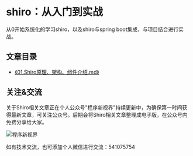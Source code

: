 # shiro：从入门到实战

从0开始系统化的学习shiro，以及shiro与spring boot集成，与项目结合进行实战。

## 文章目录

- [《01.Shiro原理、架构、组件介绍.md》](./article/01.Shiro原理、架构、组件介绍.md)


## 关注&交流

关于Shiro相关文章正在个人公众号"程序新视界"持续更新中，为确保第一时间获得最新文章，可关注公众号。后期会将Shiro相关文章整理成电子版，在公众号内免费分享给大家。

![程序新视界](https://www.choupangxia.com/wp-content/uploads/2019/07/weixin.jpg)

如有技术交流，也可添加个人微信进行交流：541075754
